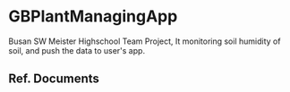 # GBPlantManagingApp
Busan SW Meister Highschool Team Project, It monitoring soil humidity of soil, and push the data to user's app.

## Ref. Documents
